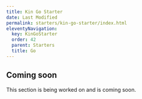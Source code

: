 ```yaml
---
title: Kin Go Starter
date: Last Modified
permalink: starters/kin-go-starter/index.html
eleventyNavigation:
  key: KinGoStarter
  order: 42
  parent: Starters
  title: Go
---
```


## Coming soon

This section is being worked on and is coming soon.

